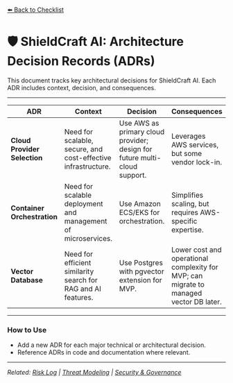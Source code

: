 [⬅️ Back to Checklist](./checklist.md)

# 🛡️ ShieldCraft AI: Architecture Decision Records (ADRs)

This document tracks key architectural decisions for ShieldCraft AI. Each ADR includes context, decision, and consequences.

***

| ADR                     | Context                                              | Decision                                              | Consequences                                         |
|-------------------------|------------------------------------------------------|-------------------------------------------------------|------------------------------------------------------|
| **Cloud Provider Selection** | Need for scalable, secure, and cost-effective infrastructure. | Use AWS as primary cloud provider; design for future multi-cloud support. | Leverages AWS services, but some vendor lock-in.      |
| **Container Orchestration**  | Need for scalable deployment and management of microservices. | Use Amazon ECS/EKS for orchestration.                 | Simplifies scaling, but requires AWS-specific expertise. |
| **Vector Database**          | Need for efficient similarity search for RAG and AI features. | Use Postgres with pgvector extension for MVP.         | Lower cost and operational complexity for MVP; can migrate to managed vector DB later. |

***

### How to Use

*   Add a new ADR for each major technical or architectural decision.
*   Reference ADRs in code and documentation where relevant.

***

*Related: [Risk Log](./risk_log.md) | [Threat Modeling](./threat_modeling.md) | [Security & Governance](./security_governance.md)*
